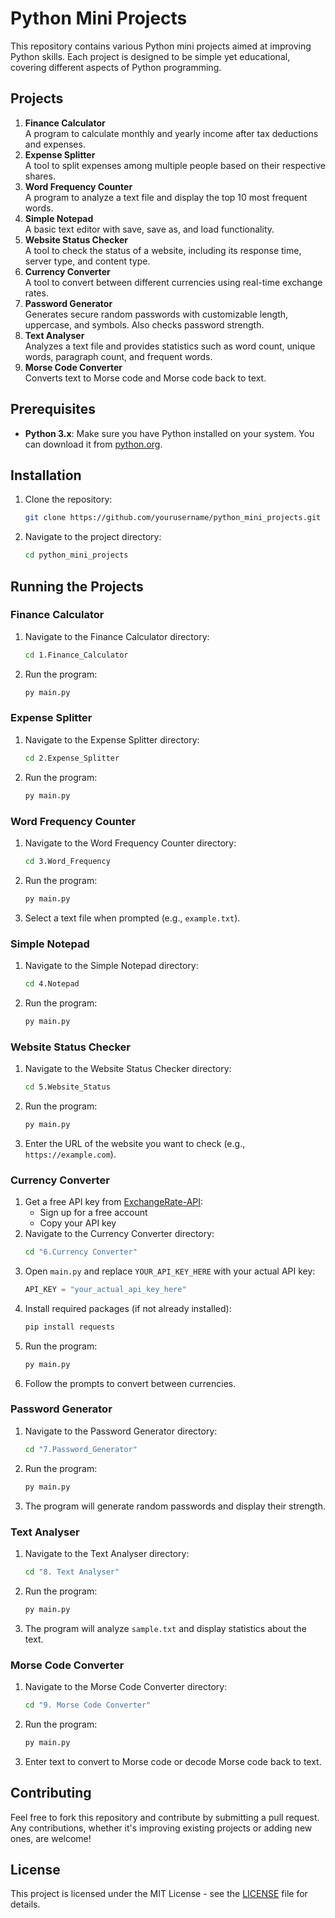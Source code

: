 # Python Mini Projects

This repository contains various Python mini projects aimed at improving Python skills. Each project is designed to be simple yet educational, covering different aspects of Python programming.

## Projects

1. **Finance Calculator**  
   A program to calculate monthly and yearly income after tax deductions and expenses.
2. **Expense Splitter**  
   A tool to split expenses among multiple people based on their respective shares.
3. **Word Frequency Counter**  
   A program to analyze a text file and display the top 10 most frequent words.
4. **Simple Notepad**  
   A basic text editor with save, save as, and load functionality.
5. **Website Status Checker**  
   A tool to check the status of a website, including its response time, server type, and content type.
6. **Currency Converter**  
   A tool to convert between different currencies using real-time exchange rates.
7. **Password Generator**  
    Generates secure random passwords with customizable length, uppercase, and symbols. Also checks password strength.
8. **Text Analyser**  
    Analyzes a text file and provides statistics such as word count, unique words, paragraph count, and frequent words.
9. **Morse Code Converter**  
    Converts text to Morse code and Morse code back to text.

## Prerequisites

- **Python 3.x**: Make sure you have Python installed on your system. You can download it from [python.org](https://www.python.org/downloads/).

## Installation

1. Clone the repository:
    ```sh
    git clone https://github.com/yourusername/python_mini_projects.git
    ```
2. Navigate to the project directory:
    ```sh
    cd python_mini_projects
    ```

## Running the Projects

### Finance Calculator

1. Navigate to the Finance Calculator directory:
    ```sh
    cd 1.Finance_Calculator
    ```
2. Run the program:
    ```sh
    py main.py
    ```

### Expense Splitter

1. Navigate to the Expense Splitter directory:
    ```sh
    cd 2.Expense_Splitter
    ```
2. Run the program:
    ```sh
    py main.py
    ```

### Word Frequency Counter

1. Navigate to the Word Frequency Counter directory:
    ```sh
    cd 3.Word_Frequency
    ```
2. Run the program:
    ```sh
    py main.py
    ```
3. Select a text file when prompted (e.g., `example.txt`).

### Simple Notepad

1. Navigate to the Simple Notepad directory:
    ```sh
    cd 4.Notepad
    ```
2. Run the program:
    ```sh
    py main.py
    ```

### Website Status Checker

1. Navigate to the Website Status Checker directory:
    ```sh
    cd 5.Website_Status
    ```
2. Run the program:
    ```sh
    py main.py
    ```
3. Enter the URL of the website you want to check (e.g., `https://example.com`).

### Currency Converter

1. Get a free API key from [ExchangeRate-API](https://app.exchangerate-api.com/):
   - Sign up for a free account
   - Copy your API key
2. Navigate to the Currency Converter directory:
    ```sh
    cd "6.Currency Converter"
    ```
3. Open `main.py` and replace `YOUR_API_KEY_HERE` with your actual API key:
    ```python
    API_KEY = "your_actual_api_key_here"
    ```
4. Install required packages (if not already installed):
    ```sh
    pip install requests
    ```
5. Run the program:
    ```sh
    py main.py
    ```
6. Follow the prompts to convert between currencies.

### Password Generator

1. Navigate to the Password Generator directory:
    ```sh
    cd "7.Password_Generator"
    ```
2. Run the program:
    ```sh
    py main.py
    ```
3. The program will generate random passwords and display their strength.

### Text Analyser

1. Navigate to the Text Analyser directory:
    ```sh
    cd "8. Text Analyser"
    ```
2. Run the program:
    ```sh
    py main.py
    ```
3. The program will analyze `sample.txt` and display statistics about the text.

### Morse Code Converter

1. Navigate to the Morse Code Converter directory:
    ```sh
    cd "9. Morse Code Converter"
    ```
2. Run the program:
    ```sh
    py main.py
    ```
3. Enter text to convert to Morse code or decode Morse code back to text.

## Contributing

Feel free to fork this repository and contribute by submitting a pull request. Any contributions, whether it's improving existing projects or adding new ones, are welcome!

## License

This project is licensed under the MIT License - see the [LICENSE](LICENSE) file for details.
